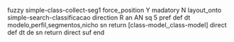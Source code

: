 fuzzy simple-class-collect-seg1
   force_position Y
   madatory N
   layout_onto simple-search-classificacao
   direction R
   an AN
   sq 5
   pref 
   def 
    dt modelo,perfil,segmentos,nicho
    sn 
    return [class-model,,class-model]
    direct 
   def 
    dt de
    sn 
    return 
    direct 
   suf 
end
